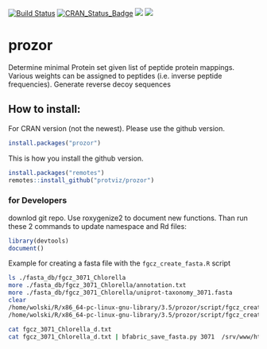 [![Build Status](https://travis-ci.org/protViz/prozor.svg?branch=master)](https://travis-ci.org/protViz/prozor)
[![CRAN_Status_Badge](http://www.r-pkg.org/badges/version/prozor)](https://cran.r-project.org/package=prozor)
[![](http://cranlogs.r-pkg.org/badges/prozor)](https://cran.r-project.org/package=prozor)
[![](http://cranlogs.r-pkg.org/badges/grand-total/prozor)](https://cran.r-project.org/package=prozor)


# prozor
Determine minimal Protein set given list of peptide protein mappings. Various weights can be assigned to peptides (i.e. inverse peptide frequencies).
Generate reverse decoy sequences

 
## How to install:
For CRAN version (not the newest). Please use the github version.

```r
install.packages("prozor")
```

This is how you install the github version.

```r
install.packages("remotes")
remotes::install_github("protviz/prozor")
```

### for Developers

downlod git repo. Use roxygenize2 to document new functions. Than run these 2 commands to update namespace and Rd files:

```r
library(devtools)
document()
```


Example for creating a fasta file with the `fgcz_create_fasta.R` script

```bash
ls ./fasta_db/fgcz_3071_Chlorella
more ./fasta_db/fgcz_3071_Chlorella/annotation.txt
more ./fasta_db/fgcz_3071_Chlorella/uniprot-taxonomy_3071.fasta
clear
/home/wolski/R/x86_64-pc-linux-gnu-library/3.5/prozor/script/fgcz_create_fasta.R -h
/home/wolski/R/x86_64-pc-linux-gnu-library/3.5/prozor/script/fgcz_create_fasta.R ./fasta_db/fgcz_3071_Chlorella -o /srv/www/htdocs/FASTA/

cat fgcz_3071_Chlorella_d.txt
cat fgcz_3071_Chlorella_d.txt | bfabric_save_fasta.py 3071  /srv/www/htdocs/FASTA/fgcz_3071_Chlorella_d_20200604.fasta

```
